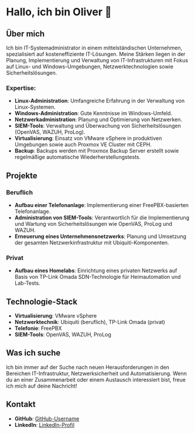 # Hallo, ich bin Oliver 👋

## Über mich

Ich bin IT-Systemadministrator in einem mittelständischen Unternehmen, spezialisiert auf kosteneffiziente IT-Lösungen. Meine Stärken liegen in der Planung, Implementierung und Verwaltung von IT-Infrastrukturen mit Fokus auf Linux- und Windows-Umgebungen, Netzwerktechnologien sowie Sicherheitslösungen.

### Expertise:

- **Linux-Administration**: Umfangreiche Erfahrung in der Verwaltung von Linux-Systemen.
- **Windows-Administration**: Gute Kenntnisse im Windows-Umfeld.
- **Netzwerkadministration**: Planung und Optimierung von Netzwerken.
- **SIEM-Tools**: Verwaltung und Überwachung von Sicherheitslösungen (OpenVAS, WAZUH, ProLog).
- **Virtualisierung**: Einsatz von VMware vSphere in produktiven Umgebungen sowie auch Proxmox VE Cluster mit CEPH.
- **Backup**: Backups werden mit Proxmox Backup Server erstellt sowie regelmäßige automatische Wiederherstellungstests.

## Projekte

### Beruflich

- **Aufbau einer Telefonanlage**: Implementierung einer FreePBX-basierten Telefonanlage.
- **Administration von SIEM-Tools**: Verantwortlich für die Implementierung und Wartung von Sicherheitslösungen wie OpenVAS, ProLog und WAZUH.
- **Erneuerung eines Unternehmensnetzwerks**: Planung und Umsetzung der gesamten Netzwerkinfrastruktur mit Ubiquiti-Komponenten.

### Privat

- **Aufbau eines Homelabs**: Einrichtung eines privaten Netzwerks auf Basis von TP-Link Omada SDN-Technologie für Heimautomation und Lab-Tests.

## Technologie-Stack

- **Virtualisierung**: VMware vSphere
- **Netzwerktechnik**: Ubiquiti (beruflich), TP-Link Omada (privat)
- **Telefonie**: FreePBX
- **SIEM-Tools**: OpenVAS, WAZUH, ProLog

## Was ich suche

Ich bin immer auf der Suche nach neuen Herausforderungen in den Bereichen IT-Infrastruktur, Netzwerksicherheit und Automatisierung. Wenn du an einer Zusammenarbeit oder einem Austausch interessiert bist, freue ich mich auf deine Nachricht!

## Kontakt

- **GitHub**: [GitHub-Username](https://github.com/Henry440)
- **LinkedIn**: [LinkedIn-Profil](https://www.linkedin.com/in/oliver-audehm-23083119b/)
